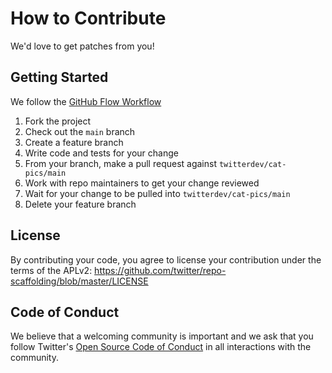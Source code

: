 # How to Contribute

We'd love to get patches from you!

## Getting Started

We follow the [GitHub Flow Workflow](https://guides.github.com/introduction/flow/)

1. Fork the project
1. Check out the `main` branch
1. Create a feature branch
1. Write code and tests for your change
1. From your branch, make a pull request against `twitterdev/cat-pics/main`
1. Work with repo maintainers to get your change reviewed
1. Wait for your change to be pulled into `twitterdev/cat-pics/main`
1. Delete your feature branch

## License

By contributing your code, you agree to license your contribution under the terms of the APLv2: https://github.com/twitter/repo-scaffolding/blob/master/LICENSE

## Code of Conduct

We believe that a welcoming community is important and we ask that you follow Twitter's [Open Source Code of Conduct](https://github.com/twitter/.github/blob/main/code-of-conduct.md) in all interactions with the community.
